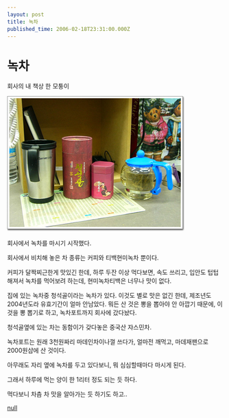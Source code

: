 ```yaml
---
layout: post
title: 녹차
published_time: 2006-02-18T23:31:00.000Z
---
```


# 녹차


회사의 내 책상 한 모퉁이

![](../pds/200902/04/80/a0109780_4989788e3a901.jpg)

회사에서 녹차를 마시기 시작했다.

회사에서 비치해 놓은 차 종류는 커피와 티백현미녹차 뿐이다.

커피가 달짝찌근한게 맛있긴 한데, 하루 두잔 이상 먹다보면, 속도 쓰리고, 입안도 텁텁해져서 녹차를 먹어보려 하는데, 현미녹차티백은 너무나 맛이 없다.

집에 있는 녹차중 청석골이라는 녹차가 있다. 이것도 별로 맛은 없긴 한데, 제조년도 2004년도라 유효기간이 얼마 안남았다. 뭐든 산 것은 뽕을 뽑아야 안 아깝기 때문에, 이것을 뽕 뽑기로 하고, 녹차포트까지 회사에 갔다놨다.

청석골옆에 있는 차는 동함이가 갖다놓은 중국산 쟈스민차.

녹차포트는 원래 3천원짜리 마데인차이나껄 쓰다가, 얼마전 깨먹고, 마데재팬으로 2000원샵에 산 것이다.

아무래도 자리 옆에 녹차를 두고 있다보니, 뭐 심심할때마다 마시게 된다.

그래서 하루에 먹는 양이 한 1리터 정도 되는 듯 하다.

먹다보니 차츰 차 맛을 알아가는 듯 하기도 하고..

[null](../6166680.html#6166680_1)

